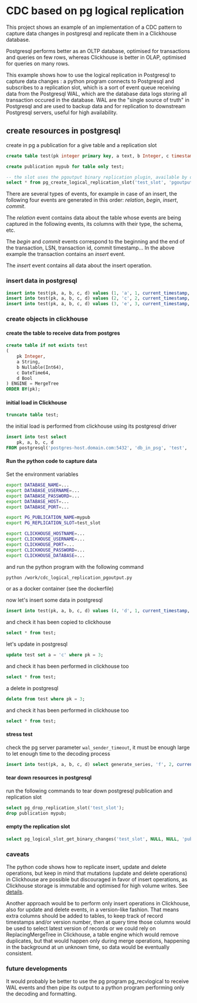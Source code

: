# CDC based on pg logical replication

This project shows an example of an implementation of a CDC pattern to capture data changes in postgresql and replicate them in a Clickhouse database.

Postgresql performs better as an OLTP database, optimised for transactions and queries on few rows, whereas Clickhouse is better in OLAP, optimised for queries on many rows.

This example shows how to use the logical replication in Postgresql to capture data changes : a python program connects to Postgresql and subscribes to a replication slot, which is a sort of event queue receiving data from the Postgresql WAL, which are the database data logs storing all transaction occured in the database. WAL are the "single source of truth" in Postgresql and are used to backup data and for replication to downstream Postgresql servers, useful for high availability.

## create resources in postgresql

create in pg a publication for a give table and a replication slot

```sql
create table test(pk integer primary key, a text, b Integer, c timestamp without time zone DEFAULT now(), d boolean);

create publication mypub for table only test;

-- the slot uses the pgoutput binary replication plugin, available by default in pg
select * from pg_create_logical_replication_slot('test_slot', 'pgoutput');
```

There are several types of events, for example in case of an insert, the following four events are generated in this order: *relation*, *begin*, *insert*, *commit*.

The *relation* event contains data about the table whose events are being captured in the following events, its columns with their type, the schema, etc.

The *begin* and *commit* events correspond to the beginning and the end of the transaction, LSN, transaction id, commit timestamp… In the above example the transaction contains an *insert* event.

The *insert* event contains all data about the insert operation.

### insert data in postgresql

```sql
insert into test(pk, a, b, c, d) values (1, 'a', 1, current_timestamp, True);
insert into test(pk, a, b, c, d) values (2, 'c', 2, current_timestamp, True);
insert into test(pk, a, b, c, d) values (3, 'e', 3, current_timestamp, True);
```

### create objects in clickhouse

#### create the table to receive data from postgres

```sql
create table if not exists test
(
    pk Integer,
    a String,
    b Nullable(Int64),
    c DateTime64,
    d Bool
) ENGINE = MergeTree
ORDER BY(pk);
```

#### initial load in Clickhouse

```sql
truncate table test;
```

the initial load is performed from clickhouse using its postgresql driver

```sql
insert into test select
    pk, a, b, c, d
FROM postgresql('postgres-host.domain.com:5432', 'db_in_psg', 'test', 'clickhouse_user', 'ClickHouse_123', 'schema');

```

#### Run the python code to capture data

Set the environment variables 
```bash
export DATABASE_NAME=...
export DATABASE_USERNAME=...
export DATABASE_PASSWORD=...
export DATABASE_HOST=...
export DATABASE_PORT=...

export PG_PUBLICATION_NAME=mypub
export PG_REPLICATION_SLOT=test_slot

export CLICKHOUSE_HOSTNAME=...
export CLICKHOUSE_USERNAME=...
export CLICKHOUSE_PORT=...
export CLICKHOUSE_PASSWORD=...
export CLICKHOUSE_DATABASE=...
```
and run the python program with the following command

```bash
python /work/cdc_logical_replication_pgoutput.py
```

or as a docker container (see the dockerfile)

now let's insert some data in postgresql

```sql
insert into test(pk, a, b, c, d) values (4, 'd', 1, current_timestamp, True);
```

and check it has been copied to clickhouse

```sql
select * from test;
```

let's update in postgresql

```sql
update test set a = 'c' where pk = 3;
```

and check it has been performed in clickhouse too

```sql
select * from test;
```

a delete in postgresql

```sql
delete from test where pk = 3;
```

and check it has been performed in clickhouse too

```sql
select * from test;
```
#### stress test

check the pg server parameter `wal_sender_timeout`, it must be enough large to let enough time to the decoding process

```sql
insert into test(pk, a, b, c, d) select generate_series, 'f', 2, current_timestamp, False from generate_series(1000, 2000);
```

#### tear down resources in postgresql

run the following commands to tear down postgresql publication and replication slot

```sql
select pg_drop_replication_slot('test_slot');
drop publication mypub;
```

#### empty the replication slot

```sql
select pg_logical_slot_get_binary_changes('test_slot', NULL, NULL, 'publication_names', 'mypub', 'proto_version', '1');
```

### caveats

The python code shows how to replicate insert, update and delete operations, but keep in mind that mutations (update and delete operations) in Clickhouse are possible but discouraged in favor of insert operations, as Clickhouse storage is immutable and optimised for high volume writes. See [details](https://clickhouse.com/docs/en/guides/developer/mutations).

Another approach would be to perform only insert operations in Clickhouse, also for update and delete events, in a version-like fashion. That means extra columns should be added to tables, to keep track of record timestamps and/or version number, then at query time those columns would be used to select latest version of records or we could rely on ReplacingMergeTree in Clickhouse, a table engine which would remove duplicates, but that would happen only during merge operations, happening in the background at un unknown time, so data would be eventually consistent.

### future developments

It would probably be better to use the pg program pg_recvlogical to receive WAL events and then pipe its output to a python program performing only the decoding and formatting.
